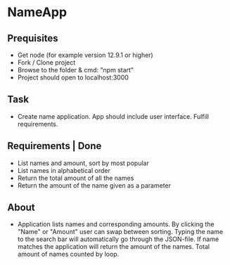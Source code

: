 # NameApp

## Prequisites

- Get node (for example version 12.9.1 or higher)
- Fork / Clone project
- Browse to the folder & cmd: "npm start"
- Project should open to localhost:3000

## Task

- Create name application. App should include user interface. Fulfill requirements.

## Requirements | Done

- List names and amount, sort by most popular
- List names in alphabetical order
- Return the total amount of all the names
- Return the amount of the name given as a parameter

## About

- Application lists names and corresponding amounts. By clicking the "Name" or "Amount" user can swap between sorting. Typing the name to the search bar will automatically go through the JSON-file. If name matches the application will return the amount of the names. Total amount of names counted by loop.




